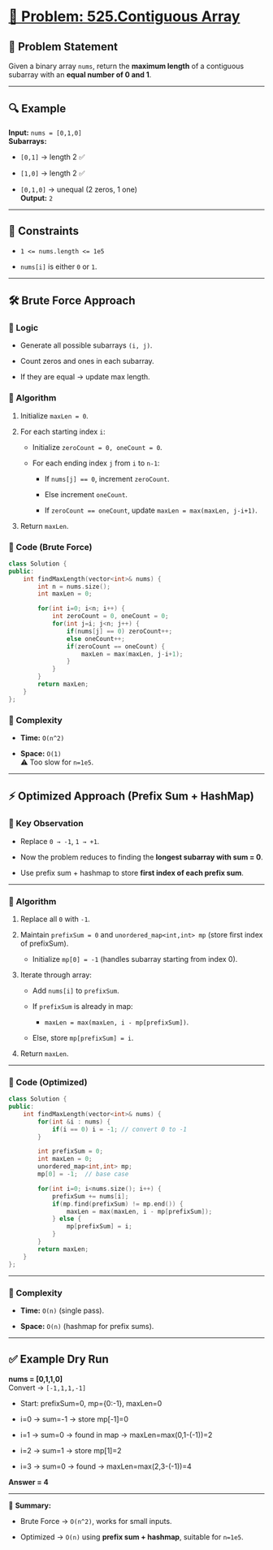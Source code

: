 [📝 Problem: 525.Contiguous Array](https://leetcode.com/problems/contiguous-array/description/)
=================================

📌 Problem Statement
--------------------

Given a binary array `nums`, return the **maximum length** of a contiguous subarray with an **equal number of 0 and 1**.

* * * * *

🔍 Example
----------

**Input:** `nums = [0,1,0]`\
**Subarrays:**

-   `[0,1]` → length 2 ✅

-   `[1,0]` → length 2 ✅

-   `[0,1,0]` → unequal (2 zeros, 1 one)\
    **Output:** `2`

* * * * *

🚩 Constraints
--------------

-   `1 <= nums.length <= 1e5`

-   `nums[i]` is either `0` or `1`.

* * * * *

🛠 Brute Force Approach
-----------------------

### 🔹 Logic

-   Generate all possible subarrays `(i, j)`.

-   Count zeros and ones in each subarray.

-   If they are equal → update max length.

### 🔹 Algorithm

1.  Initialize `maxLen = 0`.

2.  For each starting index `i`:

    -   Initialize `zeroCount = 0, oneCount = 0`.

    -   For each ending index `j` from `i` to `n-1`:

        -   If `nums[j] == 0`, increment `zeroCount`.

        -   Else increment `oneCount`.

        -   If `zeroCount == oneCount`, update `maxLen = max(maxLen, j-i+1)`.

3.  Return `maxLen`.

### 🔹 Code (Brute Force)
```cpp
class Solution {
public:
    int findMaxLength(vector<int>& nums) {
        int n = nums.size();
        int maxLen = 0;

        for(int i=0; i<n; i++) {
            int zeroCount = 0, oneCount = 0;
            for(int j=i; j<n; j++) {
                if(nums[j] == 0) zeroCount++;
                else oneCount++;
                if(zeroCount == oneCount) {
                    maxLen = max(maxLen, j-i+1);
                }
            }
        }
        return maxLen;
    }
};
```

### 🔹 Complexity

-   **Time:** `O(n^2)`

-   **Space:** `O(1)`\
    ⚠️ Too slow for `n=1e5`.

* * * * *

⚡ Optimized Approach (Prefix Sum + HashMap)
-------------------------------------------

### 🔹 Key Observation

-   Replace `0 → -1`, `1 → +1`.

-   Now the problem reduces to finding the **longest subarray with sum = 0**.

-   Use prefix sum + hashmap to store **first index of each prefix sum**.

* * * * *

### 🔹 Algorithm

1.  Replace all `0` with `-1`.

2.  Maintain `prefixSum = 0` and `unordered_map<int,int> mp` (store first index of prefixSum).

    -   Initialize `mp[0] = -1` (handles subarray starting from index 0).

3.  Iterate through array:

    -   Add `nums[i]` to `prefixSum`.

    -   If `prefixSum` is already in map:

        -   `maxLen = max(maxLen, i - mp[prefixSum])`.

    -   Else, store `mp[prefixSum] = i`.

4.  Return `maxLen`.

* * * * *

### 🔹 Code (Optimized)
```cpp
class Solution {
public:
    int findMaxLength(vector<int>& nums) {
        for(int &i : nums) {
            if(i == 0) i = -1; // convert 0 to -1
        }

        int prefixSum = 0;
        int maxLen = 0;
        unordered_map<int,int> mp;
        mp[0] = -1;  // base case

        for(int i=0; i<nums.size(); i++) {
            prefixSum += nums[i];
            if(mp.find(prefixSum) != mp.end()) {
                maxLen = max(maxLen, i - mp[prefixSum]);
            } else {
                mp[prefixSum] = i;
            }
        }
        return maxLen;
    }
};
```

* * * * *

### 🔹 Complexity

-   **Time:** `O(n)` (single pass).

-   **Space:** `O(n)` (hashmap for prefix sums).

* * * * *

✅ Example Dry Run
-----------------

**nums = [0,1,1,0]**\
Convert → `[-1,1,1,-1]`

-   Start: prefixSum=0, mp={0:-1}, maxLen=0

-   i=0 → sum=-1 → store mp[-1]=0

-   i=1 → sum=0 → found in map → maxLen=max(0,1-(-1))=2

-   i=2 → sum=1 → store mp[1]=2

-   i=3 → sum=0 → found → maxLen=max(2,3-(-1))=4

**Answer = 4**

* * * * *

📌 **Summary:**

-   Brute Force → `O(n^2)`, works for small inputs.

-   Optimized → `O(n)` using **prefix sum + hashmap**, suitable for `n=1e5`.
